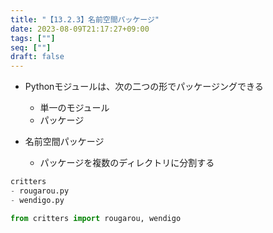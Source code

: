 ```yaml
---
title: "【13.2.3】名前空間パッケージ"
date: 2023-08-09T21:17:27+09:00
tags: [""]
seq: [""]
draft: false
---
```


- Pythonモジュールは、次の二つの形でパッケージングできる
  - 単一のモジュール
  - パッケージ

- 名前空間パッケージ
  - パッケージを複数のディレクトリに分割する
  
```python
critters
- rougarou.py
- wendigo.py

from critters import rougarou, wendigo
```

